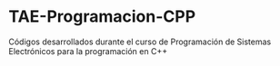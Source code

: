 # TAE-Programacion-CPP

Códigos desarrollados durante el curso de Programación de Sistemas Electrónicos para la programación en C++
